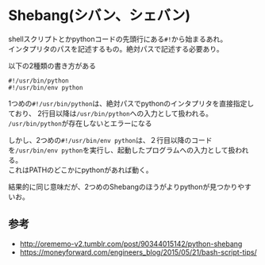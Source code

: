 # Shebang(シバン、シェバン)

shellスクリプトとかpythonコードの先頭行にある`#!`から始まるあれ。  
インタプリタのパスを記述するもの。絶対パスで記述する必要あり。

以下の2種類の書き方がある  

```console
#!/usr/bin/python
#!/usr/bin/env python
```

1つめの`#!/usr/bin/python`は、絶対パスでpythonのインタプリタを直接指定しており、
2行目以降は`/usr/bin/python`への入力として扱われる。  
`/usr/bin/python`が存在しないとエラーになる

しかし、2つめの`#!/usr/bin/env python`は、２行目以降のコードを`/usr/bin/env python`を実行し、起動したプログラムへの入力として扱われる。  
これはPATHのどこかにpythonがあれば動く。

結果的に同じ意味だが、2つめのShebangのほうがよりpythonが見つかりやすいお。

## 参考
* <http://orememo-v2.tumblr.com/post/90344015142/python-shebang>
* <https://moneyforward.com/engineers_blog/2015/05/21/bash-script-tips/>
